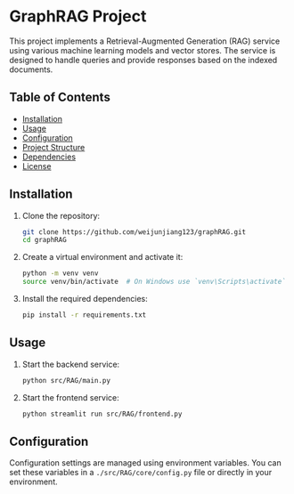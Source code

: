 # GraphRAG Project

This project implements a Retrieval-Augmented Generation (RAG) service using various machine learning models and vector stores. The service is designed to handle queries and provide responses based on the indexed documents.

## Table of Contents

- [Installation](#installation)
- [Usage](#usage)
- [Configuration](#configuration)
- [Project Structure](#project-structure)
- [Dependencies](#dependencies)
- [License](#license)

## Installation

1. Clone the repository:
    ```sh
    git clone https://github.com/weijunjiang123/graphRAG.git
    cd graphRAG
    ```

2. Create a virtual environment and activate it:
    ```sh
    python -m venv venv
    source venv/bin/activate  # On Windows use `venv\Scripts\activate`
    ```

3. Install the required dependencies:
    ```sh
    pip install -r requirements.txt
    ```

## Usage

1. Start the backend service:
    ```sh
    python src/RAG/main.py
    ```

2. Start the frontend service:
    ```sh
    python streamlit run src/RAG/frontend.py
    ```

## Configuration

Configuration settings are managed using environment variables.
You can set these variables in a `./src/RAG/core/config.py` file or 
directly in your environment.

